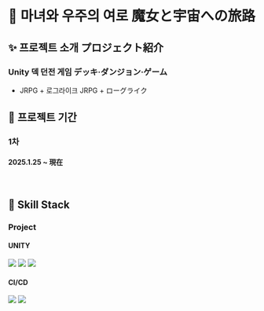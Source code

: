 # 🧙 마녀와 우주의 여로 魔女と宇宙への旅路

## ✨ 프로젝트 소개 プロジェクト紹介
### Unity 덱 던전 게임 デッキ·ダンジョン·ゲーム
- JRPG + 로그라이크 JRPG + ローグライク

## 📆 프로젝트 기간
### 1차
#### 2025.1.25 ~ 現在
<br>

## 📒 Skill Stack
### Project
#### UNITY
<img src="https://img.shields.io/badge/Unity6-000000?style=for-the-badge&logo=unity&logoColor=white"/> <img src="https://img.shields.io/badge/UniRx-000000?style=for-the-badge&logo=task&logoColor=white"/> <img src="https://img.shields.io/badge/UniTask-000000?style=for-the-badge&logo=task&logoColor=white"/>
#### CI/CD
<img src="https://img.shields.io/badge/GitHub Actions-2088FF?style=for-the-badge&logo=GitHub Actions&logoColor=white"/> <img src="https://img.shields.io/badge/GitHub-181717?style=for-the-badge&logo=GitHub&logoColor=white"/>
<br>
